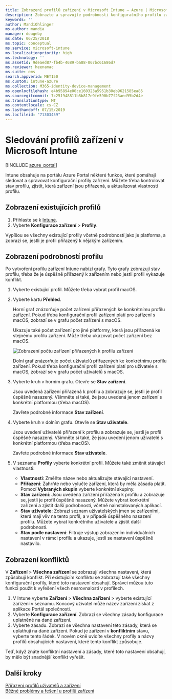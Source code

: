 ```yaml
---
title: Zobrazení profilů zařízení v Microsoft Intune – Azure | Microsoft Docs
description: Zobrazte a spravujte podrobnosti konfiguračního profilu zařízení v Microsoft Intune, prohlédněte si graf počtu zařízení přiřazených k profilu a zjistěte, která zařízení mají přiřazené nebo nasazené profily. Můžete také vyřešit problémy s profily, které mají konfliktní nastavení.
keywords: ''
author: MandiOhlinger
ms.author: mandia
manager: dougeby
ms.date: 06/25/2018
ms.topic: conceptual
ms.service: microsoft-intune
ms.localizationpriority: high
ms.technology: ''
ms.assetid: 9deaed87-fb4b-4689-ba88-067bc61686d7
ms.reviewer: heenamac
ms.suite: ems
search.appverid: MET150
ms.custom: intune-azure
ms.collection: M365-identity-device-management
ms.openlocfilehash: e4b95894e00ce160323a5951b30eb9621585ea85
ms.sourcegitcommit: 7c251948811b8b817e9fe590b77f23aed95b2d4e
ms.translationtype: MT
ms.contentlocale: cs-CZ
ms.lasthandoff: 07/15/2019
ms.locfileid: "71303459"
---
```

# <a name="monitor-device-profiles-in-microsoft-intune"></a>Sledování profilů zařízení v Microsoft Intune

[!INCLUDE [azure_portal](./includes/azure_portal.md)]

Intune obsahuje na portálu Azure Portal některé funkce, které pomáhají sledovat a spravovat konfigurační profily zařízení. Můžete třeba kontrolovat stav profilu, zjistit, která zařízení jsou přiřazená, a aktualizovat vlastnosti profilu.

## <a name="view-existing-profiles"></a>Zobrazení existujících profilů

1. Přihlaste se k [Intune](https://go.microsoft.com/fwlink/?linkid=2090973).
3. Vyberte **Konfigurace zařízení** > **Profily**.

Vypíšou se všechny existující profily včetně podrobností jako je platforma, a zobrazí se, jestli je profil přiřazený k nějakým zařízením.

## <a name="view-details-on-a-profile"></a>Zobrazení podrobností profilu

Po vytvoření profilu zařízení Intune nabízí grafy. Tyto grafy zobrazují stav profilu, třeba že je úspěšně přiřazený k zařízením nebo jestli profil vykazuje konflikt.

1. Vyberte existující profil. Můžete třeba vybrat profil macOS.
2. Vyberte kartu **Přehled**.

    Horní graf znázorňuje počet zařízení přiřazených ke konkrétnímu profilu zařízení. Pokud třeba konfigurační profil zařízení platí pro zařízení s macOS, zobrazí se v grafu počet zařízení s macOS.

    Ukazuje také počet zařízení pro jiné platformy, která jsou přiřazená ke stejnému profilu zařízení. Může třeba ukazovat počet zařízení bez macOS.

    ![Zobrazení počtu zařízení přiřazených k profilu zařízení](./media/device-configuration-profile-graphical-chart.png)

    Dolní graf znázorňuje počet uživatelů přiřazených ke konkrétnímu profilu zařízení. Pokud třeba konfigurační profil zařízení platí pro uživatele s macOS, zobrazí se v grafu počet uživatelů s macOS.

3. Vyberte kruh v horním grafu. Otevře se **Stav zařízení**.

    Jsou uvedená zařízení přiřazená k profilu a zobrazuje se, jestli je profil úspěšně nasazený. Všimněte si také, že jsou uvedená jenom zařízení s konkrétní platformou (třeba macOS).

    Zavřete podrobné informace **Stav zařízení**.

4. Vyberte kruh v dolním grafu. Otevře se **Stav uživatele**. 

    Jsou uvedení uživatelé přiřazení k profilu a zobrazuje se, jestli je profil úspěšně nasazený. Všimněte si také, že jsou uvedení jenom uživatelé s konkrétní platformou (třeba macOS).

    Zavřete podrobné informace **Stav uživatele**.

5. V seznamu **Profily** vyberte konkrétní profil. Můžete také změnit stávající vlastnosti:
    - **Vlastnosti**: Změňte název nebo aktualizujte stávající nastavení.
    - **Přiřazení**: Zahrňte nebo vylučte zařízení, která by měla zásada platit. Pomocí **Vybraných skupin** vyberte konkrétní skupiny.
    - **Stav zařízení**: Jsou uvedená zařízení přiřazená k profilu a zobrazuje se, jestli je profil úspěšně nasazený. Můžete vybrat konkrétní zařízení a zjistit další podrobnosti, včetně nainstalovaných aplikací.
    - **Stav uživatele**: Zobrazí seznam uživatelských jmen se zařízeními, která mají vliv na tento profil, a v případě úspěšného nasazení profilu. Můžete vybrat konkrétního uživatele a zjistit další podrobnosti.
    - **Stav podle nastavení**: Filtruje výstup zobrazením individuálních nastavení v rámci profilu a ukazuje, jestli se nastavení úspěšně nastavilo.

## <a name="view-conflicts"></a>Zobrazení konfliktů

V **Zařízení** > **Všechna zařízení** se zobrazují všechna nastavení, která způsobují konflikt. Při existujícím konfliktu se zobrazují také všechny konfigurační profily, které toto nastavení obsahují. Správci můžou tuto funkci použít k vyřešení všech nesrovnalostí v profilech.

1. V Intune vyberte **Zařízení** > **Všechna zařízení** > vyberte existující zařízení v seznamu. Koncový uživatel může název zařízení získat z aplikace Portál společnosti.
2. Vyberte **Konfigurace zařízení**. Zobrazí se všechny zásady konfigurace uplatněné na dané zařízení.
3. Vyberte zásadu. Zobrazí se všechna nastavení této zásady, která se uplatňují na dané zařízení. Pokud je zařízení v **konfliktním** stavu, vyberte tento řádek. V novém okně uvidíte všechny profily a názvy profilů obsahujících nastavení, které tento konflikt způsobuje.

Teď, když znáte konfliktní nastavení a zásady, které toto nastavení obsahují, by mělo být snadnější konflikt vyřešit. 

## <a name="next-steps"></a>Další kroky
[Přiřazení profilů uživatelů a zařízení](device-profile-assign.md)  
[Běžné problémy a řešení u profilů zařízení](device-profile-troubleshoot.md)
